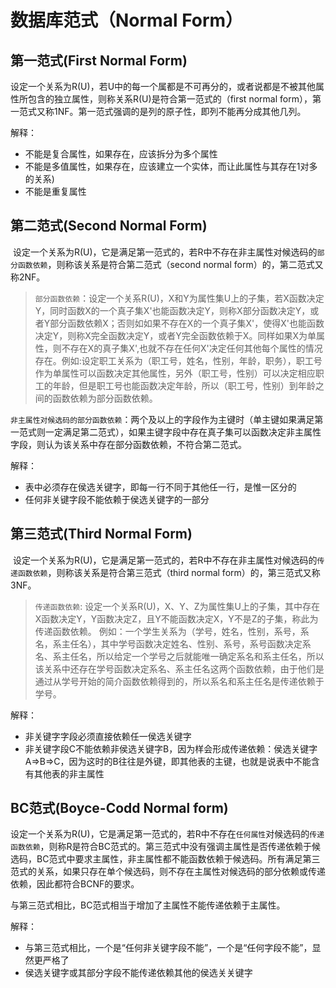 # 数据库范式（Normal Form）
## 第一范式(First Normal Form)
 设定一个关系为R(U)，若U中的每一个属都是不可再分的，或者说都是不被其他属性所包含的独立属性，则称关系R(U)是符合第一范式的（first normal form），第一范式又称1NF。第一范式强调的是列的原子性，即列不能再分成其他几列。

解释：
* 不能是复合属性，如果存在，应该拆分为多个属性
* 不能是多值属性，如果存在，应该建立一个实体，而让此属性与其存在1对多的关系)
* 不能是重复属性

## 第二范式(Second Normal Form)
  设定一个关系为R(U)，它是满足第一范式的，若R中不存在非主属性对候选码的`部分函数依赖`，则称该关系是符合第二范式（second normal form）的，第二范式又称2NF。
> `部分函数依赖`：设定一个关系R(U)，X和Y为属性集U上的子集，若X函数决定Y，同时函数X的一个真子集X'也能函数决定Y，则称X部分函数决定Y，或者Y部分函数依赖X；否则如如果不存在X的一个真子集X'，使得X'也能函数决定Y，则称X完全函数决定Y，或者Y完全函数依赖于X。同样如果X为单属性，则不存在X的真子集X',也就不存在任何X'决定任何其他每个属性的情况存在。例如:设定职工关系为（职工号，姓名，性别，年龄，职务），职工号作为单属性可以函数决定其他属性，另外（职工号，性别）可以决定相应职工的年龄，但是职工号也能函数决定年龄，所以（职工号，性别）到年龄之间的函数依赖为部分函数依赖。

`非主属性对候选码的部分函数依赖`：两个及以上的字段作为主键时（单主键如果满足第一范式则一定满足第二范式），如果主键字段中存在真子集可以函数决定非主属性字段，则认为该关系中存在部分函数依赖，不符合第二范式。

解释：
* 表中必须存在侯选关键字，即每一行不同于其他任一行，是惟一区分的
* 任何非关键字段不能依赖于侯选关键字的一部分

## 第三范式(Third Normal Form)
  设定一个关系为R(U)，它是满足第一范式的，若R中不存在非主属性对候选码的`传递函数依赖`，则称该关系是符合第三范式（third normal form）的，第三范式又称3NF。
> `传递函数依赖`: 设定一个关系R(U)，X、Y、Z为属性集U上的子集，其中存在X函数决定Y，Y函数决定Z，且Y不能函数决定X，Y不是Z的子集，称此为传递函数依赖。
例如：一个学生关系为（学号，姓名，性别，系号，系名，系主任名），其中学号函数决定姓名、性别、系号，系号函数决定系名、系主任名，所以给定一个学号之后就能唯一确定系名和系主任名，所以该关系中还存在学号函数决定系名、系主任名这两个函数依赖，由于他们是通过从学号开始的简介函数依赖得到的，所以系名和系主任名是传递依赖于学号。

解释：
* 非关键字字段必须直接依赖任一侯选关键字
* 非关键字段C不能依赖非侯选关键字B，因为样会形成传递依赖：侯选关键字A=>B=>C，因为这时的B往往是外键，即其他表的主键，也就是说表中不能含有其他表的非主属性
## BC范式(Boyce-Codd Normal form)
  设定一个关系为R(U)，它是满足第一范式的，若R中不存在`任何属性`对候选码的`传递函数依赖`，则称R是符合BC范式的。第三范式中没有强调主属性是否传递依赖于候选码，BC范式中要求主属性，非主属性都不能函数依赖于候选码。所有满足第三范式的关系，如果只存在单个候选码，则不存在主属性对候选码的部分依赖或传递依赖，因此都符合BCNF的要求。

  与第三范式相比，BC范式相当于增加了主属性不能传递依赖于主属性。

解释：
* 与第三范式相比，一个是“任何非关键字段不能”，一个是“任何字段不能”，显然更严格了
* 侯选关键字或其部分字段不能传递依赖其他的侯选关关键字

